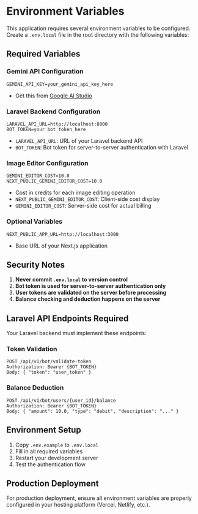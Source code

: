 # Environment Variables

This application requires several environment variables to be configured. Create a `.env.local` file in the root directory with the following variables:

## Required Variables

### Gemini API Configuration
```
GEMINI_API_KEY=your_gemini_api_key_here
```
- Get this from [Google AI Studio](https://aistudio.google.com/app/apikey)

### Laravel Backend Configuration
```
LARAVEL_API_URL=http://localhost:8000
BOT_TOKEN=your_bot_token_here
```
- `LARAVEL_API_URL`: URL of your Laravel backend API
- `BOT_TOKEN`: Bot token for server-to-server authentication with Laravel

### Image Editor Configuration
```
GEMINI_EDITOR_COST=10.0
NEXT_PUBLIC_GEMINI_EDITOR_COST=10.0
```
- Cost in credits for each image editing operation
- `NEXT_PUBLIC_GEMINI_EDITOR_COST`: Client-side cost display
- `GEMINI_EDITOR_COST`: Server-side cost for actual billing

### Optional Variables
```
NEXT_PUBLIC_APP_URL=http://localhost:3000
```
- Base URL of your Next.js application

## Security Notes

1. **Never commit `.env.local` to version control**
2. **Bot token is used for server-to-server authentication only**
3. **User tokens are validated on the server before processing**
4. **Balance checking and deduction happens on the server**

## Laravel API Endpoints Required

Your Laravel backend must implement these endpoints:

### Token Validation
```
POST /api/v1/bot/validate-token
Authorization: Bearer {BOT_TOKEN}
Body: { "token": "user_token" }
```

### Balance Deduction
```
POST /api/v1/bot/users/{user_id}/balance
Authorization: Bearer {BOT_TOKEN}
Body: { "amount": 10.0, "type": "debit", "description": "..." }
```

## Environment Setup

1. Copy `.env.example` to `.env.local`
2. Fill in all required variables
3. Restart your development server
4. Test the authentication flow

## Production Deployment

For production deployment, ensure all environment variables are properly configured in your hosting platform (Vercel, Netlify, etc.). 